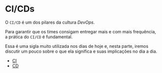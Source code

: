 # CI/CDs

O `CI/CD` é um dos pilares da cultura *DevOps*.

Para garantir que os times consigam entregar mais e com mais frequência, a prática do `CI/CD` é fundamental.

Essa é uma sigla muito utilizada nos dias de hoje e, nesta parte, iremos discutir um pouco sobre o que ela significa e suas implicações no dia a dia.

- [CI](./ci.md)
- [CD](./cd.md)
